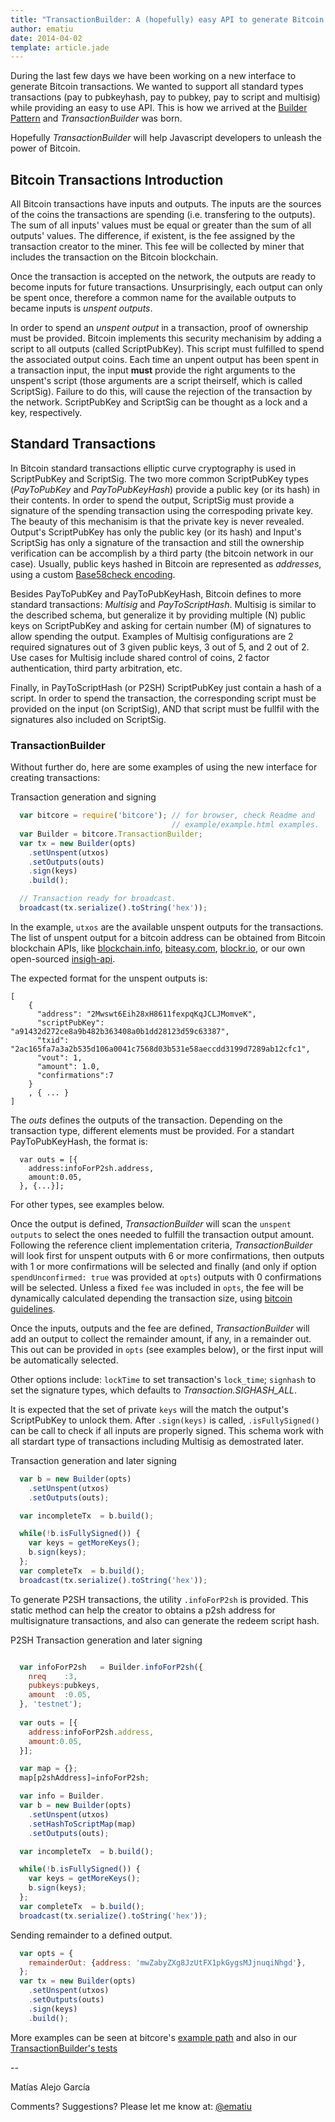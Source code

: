 ```yaml
---
title: "TransactionBuilder: A (hopefully) easy API to generate Bitcoin transactions"
author: ematiu 
date: 2014-04-02
template: article.jade
---
```

During the last few days we have been working on a new interface to generate
Bitcoin transactions. We wanted to support all standard types transactions 
(pay to pubkeyhash, pay to pubkey, pay to script and multisig)  while providing 
an easy to use API. This is how we arrived at the 
[Builder Pattern](https://en.wikipedia.org/wiki/Builder_pattern) 
and *TransactionBuilder* was born.


Hopefully *TransactionBuilder* will help Javascript developers to unleash the 
power of Bitcoin.

## Bitcoin Transactions Introduction
All Bitcoin transactions have inputs and outputs. The inputs are the sources of the coins the transactions are spending (i.e. transfering to the outputs). The sum of all inputs' values  must be equal or greater than the sum of all outputs' values. The difference, if existent, is the fee assigned by the transaction creator to the miner. This fee will be collected by miner that includes the transaction on the Bitcoin blockchain.

Once the transaction is accepted on the network, the outputs are ready to become
inputs for future transactions. Unsurprisingly, each output can only be spent once, 
therefore a common name for the available outputs to became inputs is *unspent outputs*.

In order to spend an *unspent output* in a transaction, proof of ownership must be 
provided. Bitcoin implements this security mechanisim by adding a script to all 
outputs (called ScriptPubKey). This script must fulfilled to spend the associated 
output coins. Each time an unpent output has been spent in a transaction input, 
the input **must** provide the right arguments to the unspent's script (those 
arguments are a script theirself, which is called ScriptSig).  Failure to do 
this, will cause the rejection of the transaction by the network. ScriptPubKey 
and ScriptSig can be thought as a lock and a key, respectively.

## Standard Transactions

In Bitcoin standard transactions elliptic curve cryptography is used in 
ScriptPubKey and ScriptSig. The two more common ScriptPubKey types
 (*PayToPubKey* and *PayToPubKeyHash*) provide a public key (or its hash) 
in their contents. In order to spend the output, ScriptSig must provide 
a signature of the spending transaction using the correspoding private key.
The beauty of this mechanisim is that the private key is never revealed. 
Output's ScriptPubKey has only the public key (or its hash) and 
Input's ScriptSig has only a signature of the transaction and still 
the ownership verification can be accomplish by a third party
(the bitcoin network in our case). Usually, public keys hashed in
Bitcoin are represented as *addresses*, using a custom 
[Base58check encoding](https://en.bitcoin.it/wiki/Base58Check_encoding).

Besides PayToPubKey and PayToPubKeyHash, Bitcoin defines to more standard
transactions: *Multisig* and *PayToScriptHash*. Multisig is similar to the 
described schema, but generalize it by providing multiple (N) public keys 
on ScriptPubKey and asking for certain number (M) of signatures to allow 
spending the output. Examples of Multisig configurations are 2 required 
signatures out of 3 given public keys, 3 out of 5, and 2 out of 2. 
 Use cases for Multisig include shared control of coins, 2 factor 
authentication, third party arbitration, etc.

Finally, in PayToScriptHash (or P2SH) ScriptPubKey just contain a 
hash of a script. In order to spend the transaction, the corresponding
 script must be provided on the input (on ScriptSig), AND that script
 must be fullfil with the signatures also included on ScriptSig.

### TransactionBuilder

Without further do, here are some examples of using the new interface
for creating transactions:

Transaction generation and signing
``` js
  var bitcore = require('bitcore'); // for browser, check Readme and 
                                    // example/example.html examples.
  var Builder = bitcore.TransactionBuilder;
  var tx = new Builder(opts)
    .setUnspent(utxos)
    .setOutputs(outs)
    .sign(keys)
    .build();

  // Transaction ready for broadcast.
  broadcast(tx.serialize().toString('hex'));
```
In the example, `utxos` are the available unspent outputs for the 
transactions. The list of unspent output for a bitcoin address can 
be obtained from Bitcoin blockchain APIs, like [blockchain.info](http://blockchain.info), 
[biteasy.com](http://biteasy.com), [blockr.io](http://blockr.io), or our 
own open-sourced [insigh-api](https://github.com/bitpay/insight-api). 

The expected format for the unspent outputs is:
```
[
    {
      "address": "2Mwswt6Eih28xH8611fexpqKqJCLJMomveK",
      "scriptPubKey": "a91432d272ce8a9b482b363408a0b1dd28123d59c63387",
      "txid": "2ac165fa7a3a2b535d106a0041c7568d03b531e58aeccdd3199d7289ab12cfc1",
      "vout": 1,
      "amount": 1.0,
      "confirmations":7
    }
    , { ... }
]
```

The *outs* defines the outputs of the transaction. Depending on the transaction type, different
elements must be provided. For a standart PayToPubKeyHash, the format is:
```
  var outs = [{
    address:infoForP2sh.address, 
    amount:0.05,
  }, {...}];

```
For other types, see examples below.


Once the output is defined, *TransactionBuilder* will scan the `unspent outputs` 
to select the ones needed to fulfill the transaction output amount. Following the 
reference client implementation criteria, *TransactionBuilder* will look first for
unspent outputs with 6 or more 
confirmations, then outputs with 1 or more confirmations will be selected and
 finally (and only if option `spendUnconfirmed: true` was provided at `opts`) 
outputs with 0 confirmations will be selected. Unless a fixed `fee` was included
in `opts`, the fee will be dynamically calculated depending the transaction size, 
using [bitcoin guidelines](https://en.bitcoin.it/wiki/Transaction_fees).

Once the inputs, outputs and the fee are defined, *TransactionBuilder* will add 
an output to collect the remainder amount, if any, in a remainder out. This out
 can be provided in `opts` (see examples below), or the first input will be 
automatically selected.

Other options include: `lockTime` to set transaction's `lock_time`; `signhash` 
to set the signature types, which defaults to *Transaction.SIGHASH_ALL*.


It is expected that the set of private `keys` will the match the output's 
ScriptPubKey to unlock them. After `.sign(keys)` is called, `.isFullySigned()` 
can be call to check if all inputs are properly signed. This schema work with all 
stardart type of transactions including Multisig as demostrated later.


Transaction generation and later signing

``` js
  var b = new Builder(opts)
    .setUnspent(utxos)
    .setOutputs(outs);

  var incompleteTx  = b.build();

  while(!b.isFullySigned()) {
    var keys = getMoreKeys();
    b.sign(keys);
  };
  var completeTx  = b.build();
  broadcast(tx.serialize().toString('hex'));

```

To generate P2SH transactions, the utility `.infoForP2sh` is provided. This
static method can help the creator to obtains a p2sh address for multisignature
transactions, and also can generate the redeem script hash.



P2SH Transaction generation and later signing

``` js

  var infoForP2sh   = Builder.infoForP2sh({
    nreq    :3, 
    pubkeys:pubkeys, 
    amount  :0.05,
  }, 'testnet');
 
  var outs = [{
    address:infoForP2sh.address, 
    amount:0.05,
  }];

  var map = {};
  map[p2shAddress]=infoForP2sh;

  var info = Builder.  
  var b = new Builder(opts)
    .setUnspent(utxos)
    .setHashToScriptMap(map)
    .setOutputs(outs);

  var incompleteTx  = b.build();

  while(!b.isFullySigned()) {
    var keys = getMoreKeys();
    b.sign(keys);
  };
  var completeTx  = b.build();
  broadcast(tx.serialize().toString('hex'));

```

Sending remainder to a defined output.
``` js
  var opts = {
    remainderOut: {address: 'mwZabyZXg8JzUtFX1pkGygsMJjnuqiNhgd'},
  };
  var tx = new Builder(opts)
    .setUnspent(utxos)
    .setOutputs(outs)
    .sign(keys)
    .build();
```

More examples can be seen at bitcore's [example path](https://github.com/bitpay/bitcore/tree/master/examples) and also in our [TransactionBuilder's tests](https://github.com/bitpay/bitcore/blob/master/test/test.TransactionBuilder.js)


--

Matías Alejo García

Comments? Suggestions? Please let me know at:
[@ematiu](http://twitter.com/ematiu)

